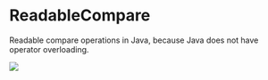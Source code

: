 # ReadableCompare

Readable compare operations in Java, because Java does not have operator overloading.

[![](https://jitpack.io/v/laim0nas100/ReadableCompare.svg)](https://jitpack.io/#laim0nas100/ReadableCompare)
